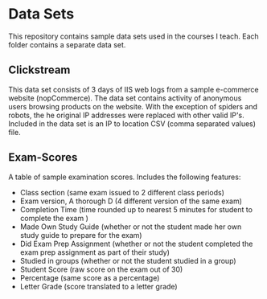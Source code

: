 # Data Sets

This repository contains sample data sets used in the courses I teach. Each folder contains a separate data set.

## Clickstream

This data set consists of 3 days of IIS web logs from a sample e-commerce website (nopCommerce). The data set contains activity of anonymous users browsing products on the website. With the exception of spiders and robots, the he original IP addresses were replaced with other valid IP's. Included in the data set is an IP to location CSV (comma separated values) file.


## Exam-Scores

A table of sample examination scores. Includes the following features:

- Class section (same exam issued to 2 different class periods)
- Exam version, A thorough D (4 different version of the same exam)
- Completion Time (time rounded up to nearest 5 minutes for student to complete the exam )
- Made Own Study Guide (whether or not the student made her own study guide to prepare for the exam)
- Did Exam Prep Assignment (whether or not the student completed the exam prep assignment as part of their study)
- Studied in groups (whether or not the student studied in a group)
- Student Score (raw score on the exam out of 30)
- Percentage (same score as a percentage)
- Letter Grade (score translated to a letter grade)
